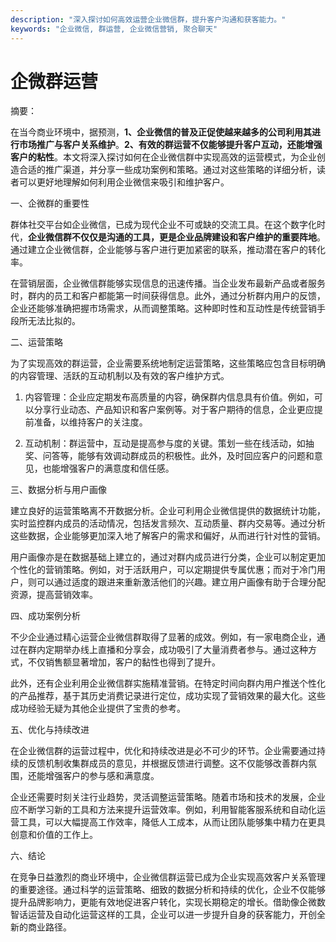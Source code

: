 ```yaml
---
description: "深入探讨如何高效运营企业微信群，提升客户沟通和获客能力。"
keywords: "企业微信, 群运营, 企业微信营销, 聚合聊天"
---
```

# 企微群运营

摘要：

在当今商业环境中，据预测，**1、企业微信的普及正促使越来越多的公司利用其进行市场推广与客户关系维护**。**2、有效的群运营不仅能够提升客户互动，还能增强客户的粘性**。本文将深入探讨如何在企业微信群中实现高效的运营模式，为企业创造合适的推广渠道，并分享一些成功案例和策略。通过对这些策略的详细分析，读者可以更好地理解如何利用企业微信来吸引和维护客户。

一、企微群的重要性

群体社交平台如企业微信，已成为现代企业不可或缺的交流工具。在这个数字化时代，**企业微信群不仅仅是沟通的工具，更是企业品牌建设和客户维护的重要阵地**。通过建立企业微信群，企业能够与客户进行更加紧密的联系，推动潜在客户的转化率。

在营销层面，企业微信群能够实现信息的迅速传播。当企业发布最新产品或者服务时，群内的员工和客户都能第一时间获得信息。此外，通过分析群内用户的反馈，企业还能够准确把握市场需求，从而调整策略。这种即时性和互动性是传统营销手段所无法比拟的。

二、运营策略

为了实现高效的群运营，企业需要系统地制定运营策略，这些策略应包含目标明确的内容管理、活跃的互动机制以及有效的客户维护方式。

1. 内容管理：企业应定期发布高质量的内容，确保群内信息具有价值。例如，可以分享行业动态、产品知识和客户案例等。对于客户期待的信息，企业更应提前准备，以维持客户的关注度。

2. 互动机制：群运营中，互动是提高参与度的关键。策划一些在线活动，如抽奖、问答等，能够有效调动群成员的积极性。此外，及时回应客户的问题和意见，也能增强客户的满意度和信任感。

三、数据分析与用户画像

建立良好的运营策略离不开数据分析。企业可利用企业微信提供的数据统计功能，实时监控群内成员的活动情况，包括发言频次、互动质量、群内交易等。通过分析这些数据，企业能够更加深入地了解客户的需求和偏好，从而进行针对性的营销。

用户画像亦是在数据基础上建立的，通过对群内成员进行分类，企业可以制定更加个性化的营销策略。例如，对于活跃用户，可以定期提供专属优惠；而对于冷门用户，则可以通过适度的跟进来重新激活他们的兴趣。建立用户画像有助于合理分配资源，提高营销效率。

四、成功案例分析

不少企业通过精心运营企业微信群取得了显著的成效。例如，有一家电商企业，通过在群内定期举办线上直播和分享会，成功吸引了大量消费者参与。通过这种方式，不仅销售额显著增加，客户的黏性也得到了提升。

此外，还有企业利用企业微信群实施精准营销。在特定时间向群内用户推送个性化的产品推荐，基于其历史消费记录进行定位，成功实现了营销效果的最大化。这些成功经验无疑为其他企业提供了宝贵的参考。

五、优化与持续改进

在企业微信群的运营过程中，优化和持续改进是必不可少的环节。企业需要通过持续的反馈机制收集群成员的意见，并根据反馈进行调整。这不仅能够改善群内氛围，还能增强客户的参与感和满意度。

企业还需要时刻关注行业趋势，灵活调整运营策略。随着市场和技术的发展，企业应不断学习新的工具和方法来提升运营效率。例如，利用智能客服系统和自动化运营工具，可以大幅提高工作效率，降低人工成本，从而让团队能够集中精力在更具创意和价值的工作上。

六、结论

在竞争日益激烈的商业环境中，企业微信群运营已成为企业实现高效客户关系管理的重要途径。通过科学的运营策略、细致的数据分析和持续的优化，企业不仅能够提升品牌影响力，更能有效地促进客户转化，实现长期稳定的增长。借助像企微数智话运营及自动化运营这样的工具，企业可以进一步提升自身的获客能力，开创全新的商业路径。
